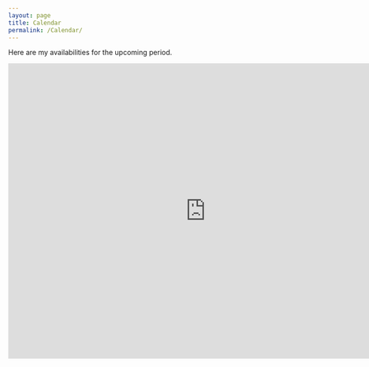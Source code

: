 ```yaml
---
layout: page
title: Calendar
permalink: /Calendar/
---
```

Here are my availabilities for the upcoming period. 
<br>

<iframe src="https://calendar.google.com/calendar/embed?title=Professional%20agenda&amp;height=600&amp;wkst=1&amp;bgcolor=%23FFFFFF&amp;src=10q1ke9l2jr1vrp6ksuohool10%40group.calendar.google.com&amp;color=%23853104&amp;ctz=Europe%2FParis" style="border-width:0" width="800" height="600" frameborder="0" scrolling="no"></iframe>